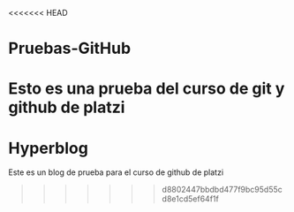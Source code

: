 <<<<<<< HEAD
# Pruebas-GitHub
Esto es una prueba del curso de git y github de platzi
=======
# Hyperblog
Este es un blog de prueba para el curso de github de platzi 
>>>>>>> d8802447bbdbd477f9bc95d55cd8e1cd5ef64f1f

